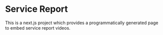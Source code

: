 # Service Report
This is a next.js project which provides a programmatically generated page to embed service report videos.